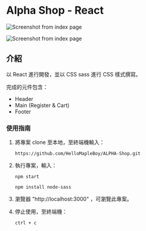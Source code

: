 # Alpha Shop - React

![Screenshot from index page ](./assets/images/Alpha-Shop.png)

![Screenshot from index page ](./assets/images/Alpha-Shop-RWD.png)

## 介紹

以 React 進行開發，並以 CSS sass 進行 CSS 樣式撰寫。

完成的元件包含：

- Header
- Main (Register & Cart)
- Footer

### 使用指南

1. 將專案 clone 至本地，至終端機輸入：

   ```
   https://github.com/HelloMapleBoy/ALPHA-Shop.git

   ```

2. 執行專案，輸入：

   ```
   npm start

   npm install node-sass

   ```

3. 瀏覽器 "http://localhost:3000" ，可瀏覽此專案。

4. 停止使用，至終端機：
   ```
   ctrl + c
   ```
